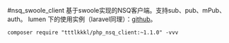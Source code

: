 #nsq_swoole_client
基于swoole实现的NSQ客户端。支持sub、pub、mPub、auth。
lumen 下的使用实例（laravel同理）：[github](https://github.com/tttlkkkl/swoole-nsq)。
```
composer require "tttlkkkl/php_nsq_client:~1.1.0" -vvv
```
